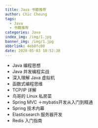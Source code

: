 ```yaml
---
title: Java 书籍推荐
author: Chic Cheung
tags:
  - Java
  - 书籍推荐
categories: Java
index_img: /img/1.jpg
banner_img: /img/1.jpg
abbrlink: 4eb8fc00
date: 2020-05-03 10:52:38
---
```


- Java 编程思想
- Java 并发编程实战
- 深入理解 Java 虚拟机
- 函数式编程思维
- TCP/IP 详解
- 鸟哥的 Linux 私房菜
- Spring MVC ＋mybatis开发从入门到精通
- Spring 技术内幕
- Elasticsearch 服务器开发
- Redis 入门指南